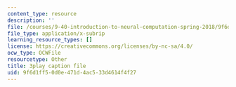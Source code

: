 ```yaml
---
content_type: resource
description: ''
file: /courses/9-40-introduction-to-neural-computation-spring-2018/9f6d1ff50d0e471d4ac533d4614f4f27_r1VX3WXrYUw.srt
file_type: application/x-subrip
learning_resource_types: []
license: https://creativecommons.org/licenses/by-nc-sa/4.0/
ocw_type: OCWFile
resourcetype: Other
title: 3play caption file
uid: 9f6d1ff5-0d0e-471d-4ac5-33d4614f4f27
---
```


